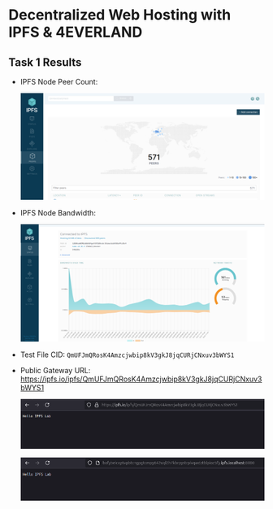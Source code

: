 # Decentralized Web Hosting with IPFS & 4EVERLAND

## Task 1 Results

- IPFS Node Peer Count:

    ![Peers](src/peers-connected.png)

- IPFS Node Bandwidth:

    ![Bandwidth](src/bandwidth.png)

- Test File CID: `QmUFJmQRosK4Amzcjwbip8kV3gkJ8jqCURjCNxuv3bWYS1`
- Public Gateway URL: https://ipfs.io/ipfs/QmUFJmQRosK4Amzcjwbip8kV3gkJ8jqCURjCNxuv3bWYS1

    ![file on public gateway](src/show-file-public.png)

    ![file on local gateway](src/show-file-local.png)

